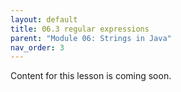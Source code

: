```yaml
---
layout: default
title: 06.3 regular expressions
parent: "Module 06: Strings in Java"
nav_order: 3
---
```


Content for this lesson is coming soon.
